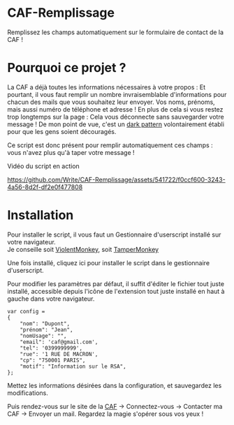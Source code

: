 # CAF-Remplissage
  
Remplissez les champs automatiquement sur le formulaire de contact de la CAF !

 
# Pourquoi ce projet ?  
 
La CAF a déjà toutes les informations nécessaires à votre propos : Et pourtant, il vous faut remplir un nombre invraisemblable d'informations pour chacun des mails que vous souhaitez leur envoyer.
Vos noms, prénoms, mais aussi numéro de téléphone et adresse ! En plus de cela si vous restez trop longtemps sur la page : Cela vous déconnecte sans sauvegarder votre message !
De mon point de vue, c'est un [dark pattern](https://fr.wikipedia.org/wiki/Dark_pattern) volontairement établi pour que les gens soient découragés.

Ce script est donc présent pour remplir automatiquement ces champs : vous n'avez plus qu'à taper votre message ! 

Vidéo du script en action

https://github.com/Write/CAF-Remplissage/assets/541722/f0ccf600-3243-4a56-8d2f-df2e0f477808

# Installation

Pour installer le script, il vous faut un Gestionnaire d'userscript installé sur votre navigateur.  
Je conseille soit [ViolentMonkey](https://violentmonkey.github.io), soit [TamperMonkey](https://www.tampermonkey.net)
  
Une fois installé, cliquez ici pour installer le script dans le gestionnaire d'userscript.
  
Pour modifier les paramètres par défaut, il suffit d'éditer le fichier tout juste installé, accessible depuis l'icône de l'extension tout juste installé en haut à gauche dans votre navigateur.

	var config = 
	{ 
		"nom": "Dupont",
		"prénom": "Jean",
		"nomUsage": "",
		"email": 'caf@gmail.com',
		"tel": '0399999999',
		"rue": '1 RUE DE MACRON',
		"cp": "750001 PARIS",
		"motif": "Information sur le RSA",
	};

Mettez les informations désirées dans la configuration, et sauvegardez les modifications.

Puis rendez-vous sur le site de la [CAF](https://connect.caf.fr/connexionappli/dist/?forceReload=20211220&contexteAppel=caffr&urlredirect=%2Fwps%2Fmyportal%2Fcaffr%2Fmoncompte%2Ftableaudebord#/login) → Connectez-vous → Contacter ma CAF → Envoyer un mail. Regardez la magie s'opérer sous vos yeux ! 
